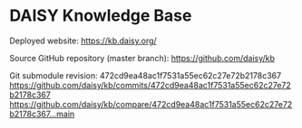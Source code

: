 # DAISY Knowledge Base

Deployed website:
https://kb.daisy.org/

Source GitHub repository (master branch):
https://github.com/daisy/kb

Git submodule revision:
472cd9ea48ac1f7531a55ec62c27e72b2178c367
https://github.com/daisy/kb/commits/472cd9ea48ac1f7531a55ec62c27e72b2178c367
https://github.com/daisy/kb/compare/472cd9ea48ac1f7531a55ec62c27e72b2178c367...main
